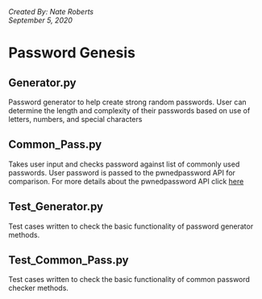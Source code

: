 <i>Created By: Nate Roberts</i> <br>
<i>September 5, 2020</i>

<h1>Password Genesis</h1>

<h2>Generator.py</h2>
<p>Password generator to help create strong random passwords. User can determine the length and complexity of their passwords based on use of letters, numbers, and special characters</p>

<h2>Common_Pass.py</h2>
<p>Takes user input and checks password against list of commonly used passwords. User password is passed to the pwnedpassword API for comparison. For more details about the pwnedpassword API click <a href="https://www.troyhunt.com/ive-just-launched-pwned-passwords-version-2/">here</a></p>


<h2>Test_Generator.py</h2>
<p>Test cases written to check the basic functionality of password generator methods.</p>

<h2>Test_Common_Pass.py</h2>
<p>Test cases written to check the basic functionality of common password checker methods.</p>
